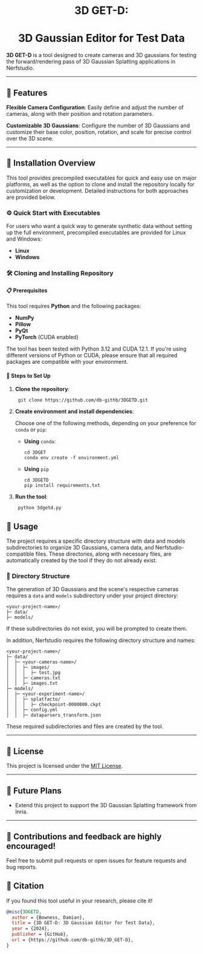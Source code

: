 <h1 align="center">3D GET-D:</h1>
<h1 align="center">3D Gaussian Editor for Test Data</h1>



**3D GET-D** is a tool designed to create cameras and 3D gaussians for testing the forward/rendering pass of 3D Gaussian Splatting applications in Nerfstudio.

---

## 🚀 **Features**

**Flexible Camera Configuration**: Easily define and adjust the number of cameras, along with their position and rotation parameters.

**Customizable 3D Gaussians**: Configure the number of 3D Gaussians and customize their base color, position, rotation, and scale for precise control over the 3D scene.

---

## 🔧  **Installation Overview**

This tool provides precompiled executables for quick and easy use on major platforms, as well as the option to clone and install the repository locally for customization or development. Detailed instructions for both approaches are provided below.

### ⚙️  **Quick Start with Executables**

For users who want a quick way to generate synthetic data without setting up the full environment, precompiled executables are provided for Linux and Windows:

- **Linux** 
- **Windows**

### 🛠️ **Cloning and Installing Repository**

#### 📋 **Prerequisites**
This tool requires **Python** and the following packages:

- **NumPy**
- **Pillow**
- **PyQt**
- **PyTorch** (CUDA enabled)

The tool has been tested with Python 3.12 and CUDA 12.1. If you're using different versions of Python or CUDA, please ensure that all required packages are compatible with your environment.

#### 📝 **Steps to Set Up**

1. **Clone the repository**:
 
        git clone https://github.com/db-githb/3DGETD.git

2. **Create environment and install dependencies**:

   Choose one of the following methods, depending on your preference for `conda` or `pip`:

   - **Using** `conda`:
        ```
        cd 3DGET
        conda env create -f environment.yml
        ```
   - **Using** `pip`
        ```
        cd 3DGETD
        pip install requirements.txt
        ```

3. **Run the tool**:

        python 3dgetd.py

## 📖 **Usage**

The project requires a specific directory structure with data and models subdirectories to organize 3D Gaussians, camera data, and Nerfstudio-compatible files. These directories, along with necessary files, are automatically created by the tool if they do not already exist.

### 📂 **Directory Structure**

The generation of 3D Gaussians and the scene's respective cameras requires a ```data``` and ```models``` subdirectory under your project directory:

```
<your-project-name>/
├─ data/
├─ models/
```
If these subdirectories do not exist, you will be prompted to create them.

In addition, Nerfstudio requires the following directory structure and names:

```
<your-project-name>/
├─ data/
│  ├─ <your-cameras-name>/
│  │  ├─ images/
│  │  │  ├─ test.jpg
│  │  ├─ cameras.txt
│  │  ├─ images.txt
├─ models/
│  ├─ <your-experiment-name>/
│  │  ├─ splatfacto/
│  │  │  ├─ checkpoint-0000000.ckpt
│  │  ├─ config.yml
│  │  ├─ dataparsers_transform.json
```

These required subdirectories and files are created by the tool. 

---
## 📜 **License**
This project is licensed under the [MIT License](https://opensource.org/licenses/MIT).

---

## 🎯 **Future Plans**
- Extend this project to support the 3D Gaussian Splatting framework from Inria.

---

## 🌟 **Contributions and feedback are highly encouraged!**
Feel free to submit pull requests or open issues for feature requests and bug reports.

## 📜 **Citation**

If you found this tool useful in your research, please cite it!

```bibtex
@misc{3DGETD,
  author = {Bowness, Damian},
  title = {3D GET-D: 3D Gaussian Editor for Test Data},
  year = {2024},
  publisher = {GitHub},
  url = {https://github.com/db-githb/3D_GET-D},
}